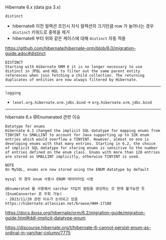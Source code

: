 Hibernate 6.x (data jpa 3.x)

`distinct` 
- hibernate6 이전 컬렉션 조인시 자식 컬렉션의 크기만큼 row 가 늘어나는 경우 `distinct` 키워드로 중복을 제거
- hibernate6 부터 위와 같은 케이스에 대해 `distinct` 자동 적용

https://github.com/hibernate/hibernate-orm/blob/6.0/migration-guide.adoc#distinct

```
DISTINCT
Starting with Hibernate ORM 6 it is no longer necessary to use distinct in JPQL and HQL to filter out the same parent entity references when join fetching a child collection. The returning duplicates of entities are now always filtered by Hibernate.
```

---

`logging`
- `level.org.hibernate.orm.jdbc.bind` -> `org.hibernate.orm.jdbc.bind`

---

hibernate 6.x @Enumerated 관련 이슈

```
Datatype for enums
Hibernate 6.1 changed the implicit SQL datatype for mapping enums from TINYINT to SMALLINT to account for Java supporting up to 32K enum entries which would overflow a TINYINT. However, almost no one is developing enums with that many entries. Starting in 6.2, the choice of implicit SQL datatype for storing enums is sensitive to the number of entries defined on the enum class. Enums with more than 128 entries are stored as SMALLINT implicitly, otherwise TINYINT is used.

NOTE
On MySQL, enums are now stored using the ENUM datatype by default
```

```
mysql 의 경우 enum 사용시 ENUM 데이터타입 사용

@Enumerated 를 사용해서 varchar 타입의 컬럼을 생성하는 것 현재 불가능한 듯 (EnumConverter 로 우회 가능)
- 2023/11/20 관련 이슈가 논의되고 있음
https://hibernate.atlassian.net/browse/HHH-17180
```

https://docs.jboss.org/hibernate/orm/6.2/migration-guide/migration-guide.html#ddl-implicit-datatype-enum

https://discourse.hibernate.org/t/hibernate-6-cannot-persist-enum-as-ordinal-in-varchar-column/7775
